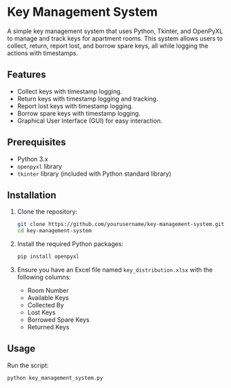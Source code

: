 # Key Management System

A simple key management system that uses Python, Tkinter, and OpenPyXL to manage and track keys for apartment rooms. This system allows users to collect, return, report lost, and borrow spare keys, all while logging the actions with timestamps.

## Features

- Collect keys with timestamp logging.
- Return keys with timestamp logging and tracking.
- Report lost keys with timestamp logging.
- Borrow spare keys with timestamp logging.
- Graphical User Interface (GUI) for easy interaction.

## Prerequisites

- Python 3.x
- `openpyxl` library
- `tkinter` library (included with Python standard library)

## Installation

1. Clone the repository:

    ```bash
    git clone https://github.com/yourusername/key-management-system.git
    cd key-management-system
    ```

2. Install the required Python packages:

    ```bash
    pip install openpyxl
    ```

3. Ensure you have an Excel file named `key_distribution.xlsx` with the following columns:

    - Room Number
    - Available Keys
    - Collected By
    - Lost Keys
    - Borrowed Spare Keys
    - Returned Keys

## Usage

Run the script:

```bash
python key_management_system.py
